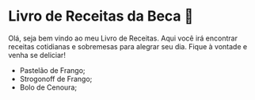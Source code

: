 # Livro de Receitas da  Beca :cake:

Olá, seja bem vindo ao meu Livro de Receitas. Aqui você irá encontrar receitas cotidianas e sobremesas para alegrar seu dia. Fique à vontade e venha se deliciar!

- Pastelão de Frango;
- Strogonoff de Frango;
- Bolo de Cenoura;
